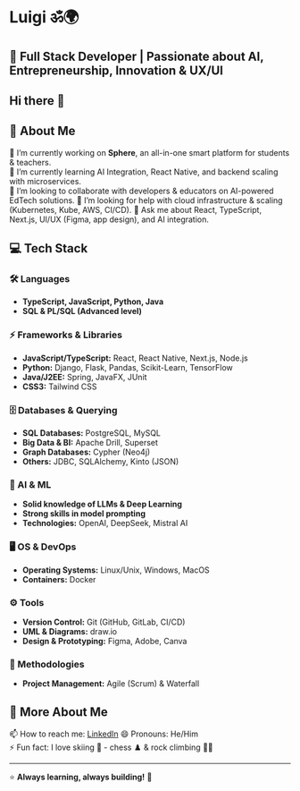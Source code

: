 # Luigi ॐ🌍 
 
## 🚀 **Full Stack Developer** | Passionate about AI, Entrepreneurship, Innovation & UX/UI  

## Hi there 👋

## 🚀 About Me  
🔭 I’m currently working on **Sphere**, an all-in-one smart platform for students & teachers.  
🌱 I’m currently learning AI Integration, React Native, and backend scaling with microservices.  
👯 I’m looking to collaborate with developers & educators on AI-powered EdTech solutions. 
🤔 I’m looking for help with cloud infrastructure & scaling (Kubernetes, Kube, AWS, CI/CD).
💬 Ask me about React, TypeScript, Next.js, UI/UX (Figma, app design), and AI integration.

## 💻 Tech Stack  

### 🛠️ Languages  
- **TypeScript, JavaScript, Python, Java**  
- **SQL & PL/SQL (Advanced level)**  

### ⚡ Frameworks & Libraries  
- **JavaScript/TypeScript:** React, React Native, Next.js, Node.js  
- **Python:** Django, Flask, Pandas, Scikit-Learn, TensorFlow  
- **Java/J2EE:** Spring, JavaFX, JUnit  
- **CSS3:** Tailwind CSS  

### 🗄️ Databases & Querying  
- **SQL Databases:** PostgreSQL, MySQL  
- **Big Data & BI:** Apache Drill, Superset  
- **Graph Databases:** Cypher (Neo4j)  
- **Others:** JDBC, SQLAlchemy, Kinto (JSON)  

### 🧠 AI & ML  
- **Solid knowledge of LLMs & Deep Learning**  
- **Strong skills in model prompting**  
- **Technologies:** OpenAI, DeepSeek, Mistral AI  

### 🖥️ OS & DevOps  
- **Operating Systems:** Linux/Unix, Windows, MacOS  
- **Containers:** Docker  

### ⚙️ Tools  
- **Version Control:** Git (GitHub, GitLab, CI/CD)  
- **UML & Diagrams:** draw.io  
- **Design & Prototyping:** Figma, Adobe, Canva  

### 📌 Methodologies  
- **Project Management:** Agile (Scrum) & Waterfall   

## 🎯 More About Me  
📫 How to reach me: [LinkedIn](https://www.linkedin.com/in/luis-doudeau/) 
😄 Pronouns: He/Him  
⚡ Fun fact: I love skiing 🎿 - chess ♟️ & rock climbing 🧗🏼 

---
⭐ **Always learning, always building!** 🚀

